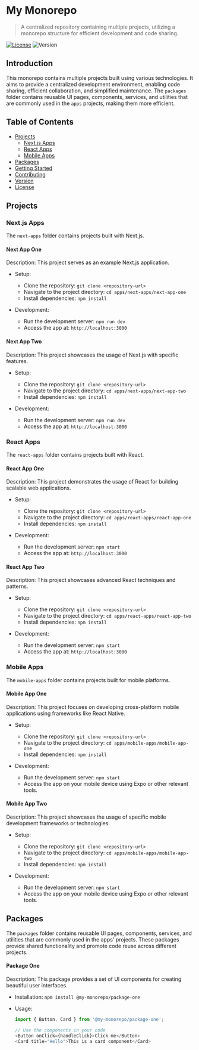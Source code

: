 # My Monorepo

> A centralized repository containing multiple projects, utilizing a monorepo structure for efficient development and code sharing.

[![License](https://img.shields.io/badge/License-MIT-blue.svg)](LICENSE)
![Version](https://img.shields.io/badge/Version-v1.0.1-green.svg)

## Introduction

This monorepo contains multiple projects built using various technologies. It aims to provide a centralized development environment, enabling code sharing, efficient collaboration, and simplified maintenance. The `packages` folder contains reusable UI pages, components, services, and utilities that are commonly used in the `apps` projects, making them more efficient.

## Table of Contents

- [Projects](#projects)
  - [Next.js Apps](#nextjs-apps)
  - [React Apps](#react-apps)
  - [Mobile Apps](#mobile-apps)
- [Packages](#packages)
- [Getting Started](#getting-started)
- [Contributing](#contributing)
- [Version](#version)
- [License](#license)

## Projects

### Next.js Apps

The `next-apps` folder contains projects built with Next.js.

#### Next App One

Description: This project serves as an example Next.js application.

- Setup:
  - Clone the repository: `git clone <repository-url>`
  - Navigate to the project directory: `cd apps/next-apps/next-app-one`
  - Install dependencies: `npm install`

- Development:
  - Run the development server: `npm run dev`
  - Access the app at: `http://localhost:3000`

#### Next App Two

Description: This project showcases the usage of Next.js with specific features.

- Setup:
  - Clone the repository: `git clone <repository-url>`
  - Navigate to the project directory: `cd apps/next-apps/next-app-two`
  - Install dependencies: `npm install`

- Development:
  - Run the development server: `npm run dev`
  - Access the app at: `http://localhost:3000`

### React Apps

The `react-apps` folder contains projects built with React.

#### React App One

Description: This project demonstrates the usage of React for building scalable web applications.

- Setup:
  - Clone the repository: `git clone <repository-url>`
  - Navigate to the project directory: `cd apps/react-apps/react-app-one`
  - Install dependencies: `npm install`

- Development:
  - Run the development server: `npm start`
  - Access the app at: `http://localhost:3000`

#### React App Two

Description: This project showcases advanced React techniques and patterns.

- Setup:
  - Clone the repository: `git clone <repository-url>`
  - Navigate to the project directory: `cd apps/react-apps/react-app-two`
  - Install dependencies: `npm install`

- Development:
  - Run the development server: `npm start`
  - Access the app at: `http://localhost:3000`

### Mobile Apps

The `mobile-apps` folder contains projects built for mobile platforms.

#### Mobile App One

Description: This project focuses on developing cross-platform mobile applications using frameworks like React Native.

- Setup:
  - Clone the repository: `git clone <repository-url>`
  - Navigate to the project directory: `cd apps/mobile-apps/mobile-app-one`
  - Install dependencies: `npm install`

- Development:
  - Run the development server: `npm start`
  - Access the app on your mobile device using Expo or other relevant tools.

#### Mobile App Two

Description: This project showcases the usage of specific mobile development frameworks or technologies.

- Setup:
  - Clone the repository: `git clone <repository-url>`
  - Navigate to the project directory: `cd apps/mobile-apps/mobile-app-two`
  - Install dependencies: `npm install`

- Development:
  - Run the development server: `npm start`
  - Access the app on your mobile device using Expo or other relevant tools.

## Packages

The `packages` folder contains reusable UI pages, components, services, and utilities that are commonly used in the apps' projects. These packages provide shared functionality and promote code reuse across different projects.

#### Package One

Description: This package provides a set of UI components for creating beautiful user interfaces.

- Installation: `npm install @my-monorepo/package-one`

- Usage:
  ```javascript
  import { Button, Card } from '@my-monorepo/package-one';
  
  // Use the components in your code
  <Button onClick={handleClick}>Click me</Button>
  <Card title="Hello">This is a card component</Card>
